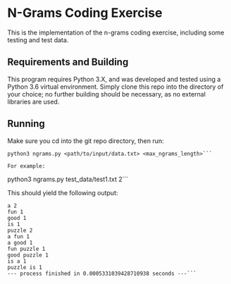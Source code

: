 # N-Grams Coding Exercise
This is the implementation of the n-grams coding exercise, including some testing and test data. 

## Requirements and Building
This program requires Python 3.X, and was developed and tested using a Python 3.6 virtual environment.
Simply clone this repo into the directory of your choice; no further building should be necessary, as no external libraries are used. 

## Running
Make sure you cd into the git repo directory, then run: 
```
python3 ngrams.py <path/to/input/data.txt> <max_ngrams_length>```

For example:
```
python3 ngrams.py test_data/test1.txt 2```

This should yield the following output:
```
a 2
fun 1
good 1
is 1
puzzle 2
a fun 1
a good 1
fun puzzle 1
good puzzle 1
is a 1
puzzle is 1
--- process finished in 0.0005331039428710938 seconds ---```
